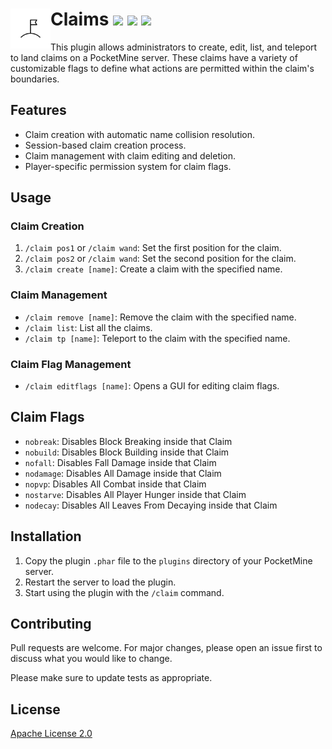 # Claims <img src="https://github.com/SantanasWrld/Claims/blob/main/icon.png?raw=true" height="64" width="64" align="left"></img> [![](https://poggit.pmmp.io/shield.state/ClaimsPlugin)](https://poggit.pmmp.io/p/ClaimsPlugin) <a href="https://poggit.pmmp.io/p/ClaimsPlugin"><img src="https://poggit.pmmp.io/shield.state/ClaimsPlugin"></a> [![](https://poggit.pmmp.io/shield.api/ClaimsPlugin)](https://poggit.pmmp.io/p/ClaimsPlugin)

This plugin allows administrators to create, edit, list, and teleport to land claims on a PocketMine server. These claims have a variety of customizable flags to define what actions are permitted within the claim's boundaries.

## Features
- Claim creation with automatic name collision resolution.
- Session-based claim creation process.
- Claim management with claim editing and deletion.
- Player-specific permission system for claim flags.

## Usage

### Claim Creation
1. `/claim pos1` or `/claim wand`: Set the first position for the claim.
2. `/claim pos2` or `/claim wand`: Set the second position for the claim.
3. `/claim create [name]`: Create a claim with the specified name.

### Claim Management
- `/claim remove [name]`: Remove the claim with the specified name.
- `/claim list`: List all the claims.
- `/claim tp [name]`: Teleport to the claim with the specified name.

### Claim Flag Management
- `/claim editflags [name]`: Opens a GUI for editing claim flags.

## Claim Flags
- `nobreak`: Disables Block Breaking inside that Claim
- `nobuild`: Disables Block Building inside that Claim 
- `nofall`: Disables Fall Damage inside that Claim
- `nodamage`: Disables All Damage inside that Claim
- `nopvp`: Disables All Combat inside that Claim
- `nostarve`: Disables All Player Hunger inside that Claim
- `nodecay`: Disables All Leaves From Decaying inside that Claim

## Installation
1. Copy the plugin `.phar` file to the `plugins` directory of your PocketMine server.
2. Restart the server to load the plugin.
3. Start using the plugin with the `/claim` command.

## Contributing
Pull requests are welcome. For major changes, please open an issue first to discuss what you would like to change.

Please make sure to update tests as appropriate.

## License
[Apache License 2.0](LICENSE)
